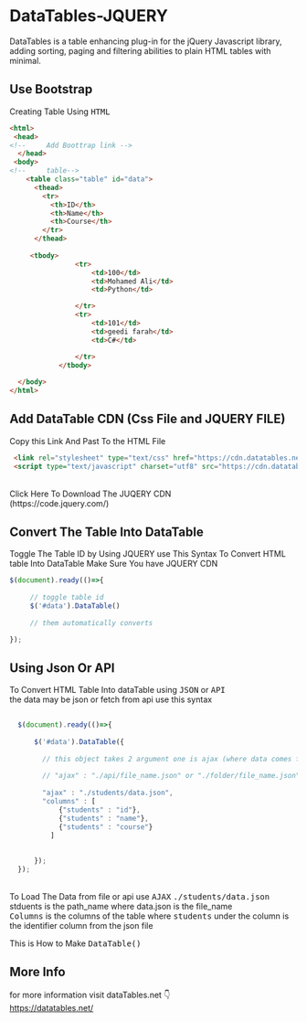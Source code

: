 # DataTables-JQUERY
DataTables is a table enhancing plug-in for the jQuery Javascript library, adding sorting, paging and filtering abilities to plain HTML tables with minimal.

## Use Bootstrap
Creating Table Using <kbd>HTML</kbd><br>
```html
<html>
 <head>
<!--     Add Boottrap link -->
  </head>
 <body>
<!--     table-->
    <table class="table" id="data">
      <thead>
        <tr>
          <th>ID</th>
          <th>Name</th>
          <th>Course</th>
        </tr>
      </thead>
     
     <tbody>
                <tr>
                    <td>100</td>
                    <td>Mohamed Ali</td>
                    <td>Python</td>

                </tr>
                <tr>
                    <td>101</td>
                    <td>geedi farah</td>
                    <td>C#</td>

                </tr>
            </tbody> 
   
  </body>
</html>

```


## Add DataTable CDN (Css File and JQUERY FILE) 
Copy this Link And Past To the HTML File<br>
```html
 <link rel="stylesheet" type="text/css" href="https://cdn.datatables.net/1.11.3/css/jquery.dataTables.css">
 <script type="text/javascript" charset="utf8" src="https://cdn.datatables.net/1.11.3/js/jquery.dataTables.js"></script>

```

<br>
Click Here To Download The JUQERY CDN<br>
(https://code.jquery.com/)


## Convert The Table Into DataTable
Toggle The Table ID by Using JQUERY use This Syntax To Convert HTML table Into DataTable Make Sure You have JQUERY CDN<br>

```javascript
$(document).ready(()=>{
    
     // toggle table id
     $('#data').DataTable()
     
     // them automatically converts

});

```


## Using Json Or API
To Convert HTML Table Into dataTable using <kbd>JSON</kbd> or <kbd> API</kbd><br>
the data may be json or fetch from api use this syntax<br>

```javascript
 
  $(document).ready(()=>{
      
      $('#data').DataTable({
        
        // this object takes 2 argument one is ajax (where data comes from) and other is column
        
        // "ajax" : "./api/file_name.json" or "./folder/file_name.json"
        
        "ajax" : "./students/data.json",
        "columns" : [
            {"students" : "id"},
            {"students" : "name"},
            {"students" : "course"}
          ]
          
   
      });
  });


```
<br>
To Load The Data from file or api use <kbd>AJAX</kbd>
<kbd>./students/data.json</kbd> stduents is the path_name where data.json is the file_name <br>
<kbd>Columns</kbd> is the columns of the table  where <kbd>students</kbd> under the column is the identifier column from the json file <br>

This is How to Make <kbd>DataTable()</kbd>

## More Info
for more information visit dataTables.net 👇<br>
https://datatables.net/

